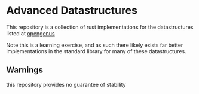 # Advanced Datastructures

This repository is a collection of rust implementations for the datastructures listed at [opengenus](https://iq.opengenus.org/list-of-advanced-data-structures/)

Note this is a learning exercise, and as such there likely exists far better implementations in the standard library for many of these datastructures.

## Warnings
this repository provides no guarantee of stability

